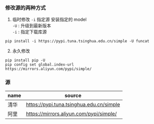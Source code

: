 ### 修改源的两种方式
1. 临时修改 `-i` 指定源 安装指定的 model  
`-U` : 升级到最新版本  
`-i` : 指定下载库源  
```
pip install -i https://pypi.tuna.tsinghua.edu.cn/simple -U funcat
```

2. 永久修改

```
pip install pip -U
pip config set global.index-url https://mirrors.aliyun.com/pypi/simple/

```

### 源


name | source |
-|-|
清华|https://pypi.tuna.tsinghua.edu.cn/simple
阿里| https://mirrors.aliyun.com/pypi/simple/
